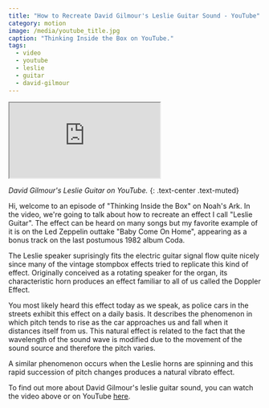 ```yaml
---
title: "How to Recreate David Gilmour's Leslie Guitar Sound - YouTube"
category: motion
image: /media/youtube_title.jpg
caption: "Thinking Inside the Box on YouTube."
tags:
  - video
  - youtube
  - leslie
  - guitar
  - david-gilmour
---
```


<div class="embed-responsive embed-responsive-16by9">
	<iframe class="embed-responsive-item" src="https://www.youtube.com/embed/hwIhPdNXCr8"></iframe>
</div>

_David Gilmour's Leslie Guitar on YouTube._
{: .text-center .text-muted}

Hi, welcome to an episode of "Thinking Inside the Box" on Noah's Ark. In the video, we're going to talk about how to recreate an effect I call "Leslie Guitar". The effect can be heard on many songs but my favorite example of it is on the Led Zeppelin outtake "Baby Come On Home", appearing as a bonus track on the last postumous 1982 album Coda.

The Leslie speaker suprisingly fits the electric guitar signal flow quite nicely since many of the vintage stompbox effects tried to replicate this kind of effect. Originally conceived as a rotating speaker for the organ, its characteristic horn produces an effect familiar to all of us called the Doppler Effect.

You most likely heard this effect today as we speak, as police cars in the streets exhibit this effect on a daily basis. It describes the phenomenon in which pitch tends to rise as the car approaches us and fall when it distances itself from us. This natural effect is related to the fact that the wavelength of the sound wave is modified due to the movement of the sound source and therefore the pitch varies.

A similar phenomenon occurs when the Leslie horns are spinning and this rapid succession of pitch changes produces a natural vibrato effect.

To find out more about David Gilmour's leslie guitar sound, you can watch the video above or on YouTube [here](https://youtu.be/hwIhPdNXCr8).

